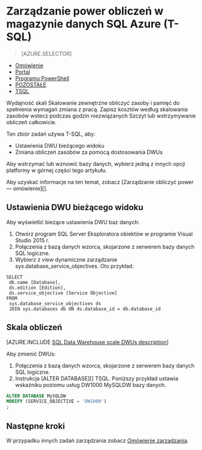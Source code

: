 <properties
   pageTitle="Zarządzanie power obliczeń w magazynie danych SQL Azure (RESZTA) | Microsoft Azure"
   description="Zadania Transact-SQL (T-SQL) do poza skalowanie wydajności za pomocą dostosowania DWUs. Aby zmniejszyć koszty, skalowania Wstecz w czasie nie Szczyt."
   services="sql-data-warehouse"
   documentationCenter="NA"
   authors="barbkess"
   manager="barbkess"
   editor=""/>

<tags
   ms.service="sql-data-warehouse"
   ms.devlang="NA"
   ms.topic="article"
   ms.tgt_pltfrm="NA"
   ms.workload="data-services"
   ms.date="08/08/2016"
   ms.author="barbkess;sonyama"/>

# <a name="manage-compute-power-in-azure-sql-data-warehouse-t-sql"></a>Zarządzanie power obliczeń w magazynie danych SQL Azure (T-SQL)

> [AZURE.SELECTOR]
- [Omówienie](sql-data-warehouse-manage-compute-overview.md)
- [Portal](sql-data-warehouse-manage-compute-portal.md)
- [Programu PowerShell](sql-data-warehouse-manage-compute-powershell.md)
- [POZOSTAŁE](sql-data-warehouse-manage-compute-rest-api.md)
- [TSQL](sql-data-warehouse-manage-compute-tsql.md)


Wydajność skali Skalowanie zewnętrzne obliczyć zasoby i pamięć do spełnienia wymagań zmiana z pracą. Zapisz kosztów według skalowania zasobów wstecz podczas godzin niezwiązanych Szczyt lub wstrzymywanie obliczeń całkowicie. 

Ten zbiór zadań używa T-SQL, aby:

- Ustawienia DWU bieżącego widoku
- Zmiana obliczeń zasobów za pomocą dostosowania DWUs

Aby wstrzymać lub wznowić bazy danych, wybierz jedną z innych opcji platformy w górnej części tego artykułu.

Aby uzyskać informacje na ten temat, zobacz [Zarządzanie obliczyć power — omówienie][].

<a name="current-dwu-bk"></a>

## <a name="view-current-dwu-settings"></a>Ustawienia DWU bieżącego widoku

Aby wyświetlić bieżące ustawienia DWU baz danych:

1. Otwórz program SQL Server Eksploratora obiektów w programie Visual Studio 2015 r.
2. Połączenia z bazą danych wzorca, skojarzone z serwerem bazy danych SQL logiczne.
2. Wybierz z view dynamiczne zarządzanie sys.database_service_objectives. Oto przykład: 

```
SELECT
 db.name [Database],
 ds.edition [Edition],
 ds.service_objective [Service Objective]
FROM
 sys.database_service_objectives ds
 JOIN sys.databases db ON ds.database_id = db.database_id
```

<a name="scale-dwu-bk"></a>
<a name="scale-compute-bk"></a>

## <a name="scale-compute"></a>Skala obliczeń

[AZURE.INCLUDE [SQL Data Warehouse scale DWUs description](../../includes/sql-data-warehouse-scale-dwus-description.md)]

Aby zmienić DWUs:


1. Połączenia z bazą danych wzorca, skojarzone z serwerem bazy danych SQL logiczne.
2. Instrukcja [ALTER DATABASE][] TSQL. Poniższy przykład ustawia wskaźniku poziomu usług DW1000 MySQLDW bazy danych. 

```Sql
ALTER DATABASE MySQLDW
MODIFY (SERVICE_OBJECTIVE = 'DW1000')
;
```

<a name="next-steps-bk"></a>

## <a name="next-steps"></a>Następne kroki

W przypadku innych zadań zarządzania zobacz [Omówienie zarządzania][].

<!--Image references-->

<!--Article references-->
[Service capacity limits]: ./sql-data-warehouse-service-capacity-limits.md
[Omówienie zarządzania]: ./sql-data-warehouse-overview-manage.md
[Zarządzanie obliczeń power — omówienie]: ./sql-data-warehouse-manage-compute-overview.md

<!--MSDN references-->

[ZMIANY BAZY DANYCH]: https://msdn.microsoft.com/library/mt204042.aspx


<!--Other Web references-->

[Azure portal]: http://portal.azure.com/
